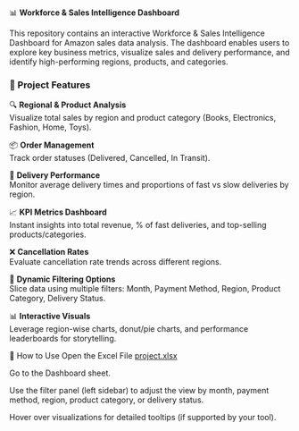 📊 **Workforce & Sales Intelligence Dashboard**

This repository contains an interactive Workforce & Sales Intelligence Dashboard for Amazon sales data analysis. The dashboard enables users to explore key business metrics, visualize sales and delivery performance, and identify high-performing regions, products, and categories.

### 📌 Project Features

🔍 **Regional & Product Analysis**  
Visualize total sales by region and product category (Books, Electronics, Fashion, Home, Toys).

📦 **Order Management**  
Track order statuses (Delivered, Cancelled, In Transit).

🚚 **Delivery Performance**  
Monitor average delivery times and proportions of fast vs slow deliveries by region.

📈 **KPI Metrics Dashboard**  
Instant insights into total revenue, % of fast deliveries, and top-selling products/categories.

❌ **Cancellation Rates**  
Evaluate cancellation rate trends across different regions.

🧩 **Dynamic Filtering Options**  
Slice data using multiple filters: Month, Payment Method, Region, Product Category, Delivery Status.

📊 **Interactive Visuals**  
Leverage region-wise charts, donut/pie charts, and performance leaderboards for storytelling.

🚦 How to Use
Open the Excel File [project.xlsx](https://github.com/Mohit-kr-singh/Workforce_Sales_Intelligence_Dashboard/blob/1aa9bd001c64f8f9e4fb7d853a04005d4064b81c/project.xlsx)

Go to the Dashboard sheet.

Use the filter panel (left sidebar) to adjust the view by month, payment method, region, product category, or delivery status.

Hover over visualizations for detailed tooltips (if supported by your tool).
